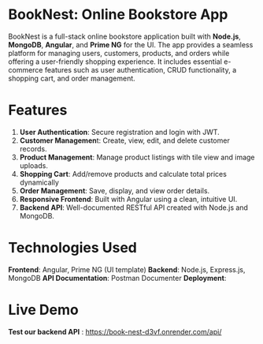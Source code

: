 
# BookNest: Online Bookstore App

BookNest is a full-stack online bookstore application built with **Node.js**, **MongoDB**, **Angular**, and **Prime NG** for the UI. The app provides a seamless platform for managing users, customers, products, and orders while offering a user-friendly shopping experience. It includes essential e-commerce features such as user authentication, CRUD functionality, a shopping cart, and order management.


# Features
1. **User Authentication**: Secure registration and login with JWT.
2. **Customer Managemen**t: Create, view, edit, and delete customer records.
3. **Product Management**: Manage product listings with tile view and image uploads.
4. **Shopping Cart**: Add/remove products and calculate total prices dynamically
5. **Order Management**: Save, display, and view order details.
6. **Responsive Frontend**: Built with Angular using a clean, intuitive UI.
7. **Backend API**: Well-documented RESTful API created with Node.js and MongoDB.

# Technologies Used
**Frontend**: Angular, Prime NG (UI template)
**Backend**: Node.js, Express.js, MongoDB
**API Documentation**: Postman Documenter
**Deployment**: 

# Live Demo
**Test our backend API** : https://book-nest-d3vf.onrender.com/api/

